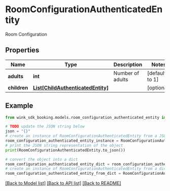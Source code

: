 # RoomConfigurationAuthenticatedEntity

Room Configuration

## Properties

Name | Type | Description | Notes
------------ | ------------- | ------------- | -------------
**adults** | **int** | Number of adults | [default to 1]
**children** | [**List[ChildAuthenticatedEntity]**](ChildAuthenticatedEntity.md) |  | [optional] 

## Example

```python
from wink_sdk_booking.models.room_configuration_authenticated_entity import RoomConfigurationAuthenticatedEntity

# TODO update the JSON string below
json = "{}"
# create an instance of RoomConfigurationAuthenticatedEntity from a JSON string
room_configuration_authenticated_entity_instance = RoomConfigurationAuthenticatedEntity.from_json(json)
# print the JSON string representation of the object
print(RoomConfigurationAuthenticatedEntity.to_json())

# convert the object into a dict
room_configuration_authenticated_entity_dict = room_configuration_authenticated_entity_instance.to_dict()
# create an instance of RoomConfigurationAuthenticatedEntity from a dict
room_configuration_authenticated_entity_from_dict = RoomConfigurationAuthenticatedEntity.from_dict(room_configuration_authenticated_entity_dict)
```
[[Back to Model list]](../README.md#documentation-for-models) [[Back to API list]](../README.md#documentation-for-api-endpoints) [[Back to README]](../README.md)


